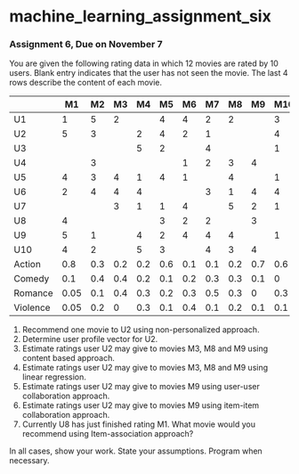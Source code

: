 # machine_learning_assignment_six

### Assignment 6, Due on November 7

You are given the following rating data in which 12 movies are rated by 10 users.  Blank entry indicates that the user has not seen the movie.  The last 4 rows describe the content of each movie.


|          | M1   | M2  | M3  |  M4 |  M5 |  M6 |  M7 |  M8 |  M9 | M10 | M11 | M12 |
| -------- | ---- | --- | --- | --- | --- | --- | --- | --- | --- | --- | --- | --- |
| U1       | 1    | 5   | 2   |     | 4   | 4   | 2   | 2   |     | 3   | 2   |     |
| U2       | 5    | 3   |     | 2   | 4   | 2   | 1   |     |     | 4   | 3   | 2   |
| U3       |      |     |     | 5   | 2   |     | 4   |     |     | 1   |     | 1   |
| U4       |      | 3   |     |     |     | 1   | 2   | 3   | 4   |     |     | 4   |
| U5       | 4    | 3   | 4   | 1   | 4   | 1   |     | 4   |     | 1   | 5   | 1   |
| U6       | 2    | 4   | 4   | 4   |     |     | 3   | 1   | 4   |	4   | 5   |	1   |
| U7       |      |     | 3   | 1   | 1   |	4   |     | 5   | 2   | 1   |     |     |
| U8       | 4    |     |     |     | 3   |	2   | 2   |     | 3   |     |     | 2   |
| U9       | 5    | 1   |     | 4   | 2   | 4   | 4   | 4   |     | 1   | 2   | 3   |
| U10      | 4    | 2   |     | 5   | 3	  |     | 4   | 3   | 4   |     |     |     |
| Action   | 0.8  | 0.3 | 0.2 |	0.2 | 0.6 | 0.1 | 0.1 | 0.2 | 0.7 | 0.6 | 0.2 |	0.2 |
| Comedy   | 0.1  | 0.4 | 0.4 |	0.2 | 0.1 | 0.2 | 0.3 | 0.3 | 0.1 | 0   | 0.3 |	0.2 |
| Romance  | 0.05 | 0.1 | 0.4 |	0.3 | 0.2 | 0.3 | 0.5 | 0.3 | 0	  | 0.3 | 0.3 | 0.2 |
| Violence | 0.05 | 0.2 | 0   |	0.3 | 0.1 | 0.4 | 0.1 | 0.2 | 0.1 | 0.1 | 0.2 | 0.4 |

1.	Recommend one movie to U2 using non-personalized approach.
1.	Determine user profile vector for U2.
1.	Estimate ratings user U2 may give to movies M3, M8 and M9 using content based approach.
1.	Estimate ratings user U2 may give to movies M3, M8 and M9 using linear regression.
1.	Estimate ratings user U2 may give to movies M9 using user-user collaboration approach.
1.	Estimate ratings user U2 may give to movies M9 using item-item collaboration approach.
1.	Currently U8 has just finished rating M1.  What movie would you recommend using Item-association approach?


In all cases, show your work.  State your assumptions. Program when necessary.  
